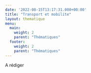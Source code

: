 ```yaml
---
date: '2022-08-15T13:17:31.000+00:00'
title: "Transport et mobilite"
layout: thematique
menu:
  main:
    weight: 2
    parent: "Thématiques"
  footer:
    weight: 2
    parent: "Thématiques"
---
```


A rédiger